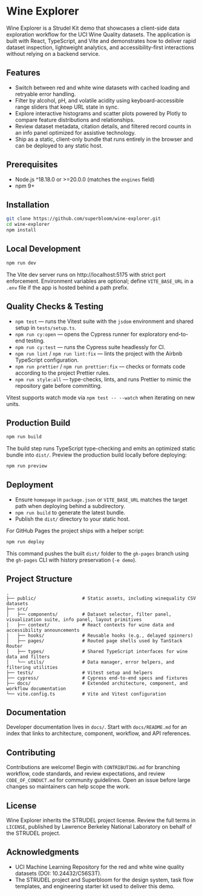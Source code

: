 # Wine Explorer

Wine Explorer is a Strudel Kit demo that showcases a client-side data exploration workflow for the UCI Wine Quality datasets. The application is built with React, TypeScript, and Vite and demonstrates how to deliver rapid dataset inspection, lightweight analytics, and accessibility-first interactions without relying on a backend service.

## Features

- Switch between red and white wine datasets with cached loading and retryable error handling.
- Filter by alcohol, pH, and volatile acidity using keyboard-accessible range sliders that keep URL state in sync.
- Explore interactive histograms and scatter plots powered by Plotly to compare feature distributions and relationships.
- Review dataset metadata, citation details, and filtered record counts in an info panel optimized for assistive technology.
- Ship as a static, client-only bundle that runs entirely in the browser and can be deployed to any static host.

## Prerequisites

- Node.js ^18.18.0 or >=20.0.0 (matches the `engines` field)
- npm 9+

## Installation

```bash
git clone https://github.com/superbloom/wine-explorer.git
cd wine-explorer
npm install
```

## Local Development

```bash
npm run dev
```

The Vite dev server runs on http://localhost:5175 with strict port enforcement. Environment variables are optional; define `VITE_BASE_URL` in a `.env` file if the app is hosted behind a path prefix.

## Quality Checks & Testing

- `npm test` — runs the Vitest suite with the `jsdom` environment and shared setup in `tests/setup.ts`.
- `npm run cy:open` — opens the Cypress runner for exploratory end-to-end testing.
- `npm run cy:test` — runs the Cypress suite headlessly for CI.
- `npm run lint` / `npm run lint:fix` — lints the project with the Airbnb TypeScript configuration.
- `npm run prettier` / `npm run prettier:fix` — checks or formats code according to the project Prettier rules.
- `npm run style:all` — type-checks, lints, and runs Prettier to mimic the repository gate before committing.

Vitest supports watch mode via `npm test -- --watch` when iterating on new units.

## Production Build

```bash
npm run build
```

The build step runs TypeScript type-checking and emits an optimized static bundle into `dist/`. Preview the production build locally before deploying:

```bash
npm run preview
```

## Deployment

- Ensure `homepage` in `package.json` or `VITE_BASE_URL` matches the target path when deploying behind a subdirectory.
- `npm run build` to generate the latest bundle.
- Publish the `dist/` directory to your static host.

For GitHub Pages the project ships with a helper script:

```bash
npm run deploy
```

This command pushes the built `dist/` folder to the `gh-pages` branch using the `gh-pages` CLI with history preservation (`-e demo`).

## Project Structure

```
.
├── public/                 # Static assets, including winequality CSV datasets
├── src/
│   ├── components/         # Dataset selector, filter panel, visualization suite, info panel, layout primitives
│   ├── context/            # React contexts for wine data and accessibility announcements
│   ├── hooks/              # Reusable hooks (e.g., delayed spinners)
│   ├── pages/              # Routed page shells used by TanStack Router
│   ├── types/              # Shared TypeScript interfaces for wine data and filters
│   └── utils/              # Data manager, error helpers, and filtering utilities
├── tests/                  # Vitest setup and helpers
├── cypress/                # Cypress end-to-end specs and fixtures
├── docs/                   # Extended architecture, component, and workflow documentation
└── vite.config.ts          # Vite and Vitest configuration
```

## Documentation

Developer documentation lives in `docs/`. Start with `docs/README.md` for an index that links to architecture, component, workflow, and API references.

## Contributing

Contributions are welcome! Begin with `CONTRIBUTING.md` for branching workflow, code standards, and review expectations, and review `CODE_OF_CONDUCT.md` for community guidelines. Open an issue before large changes so maintainers can help scope the work.

## License

Wine Explorer inherits the STRUDEL project license. Review the full terms in `LICENSE`, published by Lawrence Berkeley National Laboratory on behalf of the STRUDEL project.

## Acknowledgments

- UCI Machine Learning Repository for the red and white wine quality datasets (DOI: 10.24432/C56S3T).
- The STRUDEL project and Superbloom for the design system, task flow templates, and engineering starter kit used to deliver this demo.
